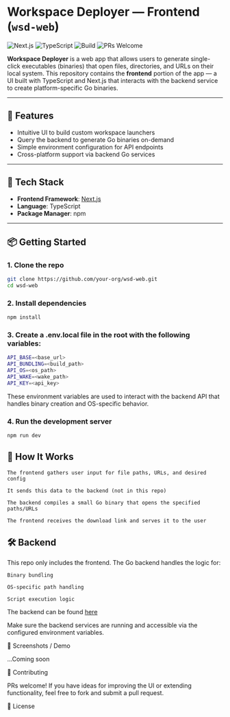 # Workspace Deployer — Frontend (`wsd-web`)

![Next.js](https://img.shields.io/badge/Next.js-15+-black?logo=next.js&style=for-the-badge)
![TypeScript](https://img.shields.io/badge/TypeScript-5.x-blue?logo=typescript&style=for-the-badge)
![Build](https://img.shields.io/badge/build-passing-brightgreen?style=for-the-badge)
![PRs Welcome](https://img.shields.io/badge/PRs-welcome-brightgreen?style=for-the-badge)


**Workspace Deployer** is a web app that allows users to generate single-click executables (binaries) that open files, directories, and URLs on their local system. This repository contains the **frontend** portion of the app — a UI built with TypeScript and Next.js that interacts with the backend service to create platform-specific Go binaries.

---

## 🚀 Features

- Intuitive UI to build custom workspace launchers  
- Query the backend to generate Go binaries on-demand  
- Simple environment configuration for API endpoints  
- Cross-platform support via backend Go services  

---

## 🧱 Tech Stack

- **Frontend Framework**: [Next.js](https://nextjs.org/)  
- **Language**: TypeScript  
- **Package Manager**: npm  

---

## 📦 Getting Started

### 1. Clone the repo

```bash
git clone https://github.com/your-org/wsd-web.git
cd wsd-web
```

### 2. Install dependencies

```bash
npm install
```

### 3. Create a .env.local file in the root with the following variables:

```bash
API_BASE=<base_url>
API_BUNDLING=<build_path>
API_OS=<os_path>
API_WAKE=<wake_path>
API_KEY=<api_key>
```

These environment variables are used to interact with the backend API that handles binary creation and OS-specific behavior.

### 4. Run the development server

```bash
npm run dev
```


## 🧠 How It Works

    The frontend gathers user input for file paths, URLs, and desired config

    It sends this data to the backend (not in this repo)

    The backend compiles a small Go binary that opens the specified paths/URLs

    The frontend receives the download link and serves it to the user

## 🛠 Backend

This repo only includes the frontend. The Go backend handles the logic for:

    Binary bundling

    OS-specific path handling

    Script execution logic

The backend can be found [here](https://github.com/RecursionExcursion/dd-go-api)

Make sure the backend services are running and accessible via the configured environment variables.


📸 Screenshots / Demo

...Coming soon 


🤝 Contributing

PRs welcome! If you have ideas for improving the UI or extending functionality, feel free to fork and submit a pull request.


📄 License
